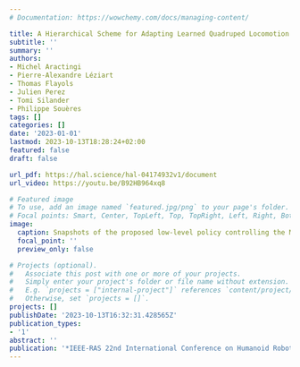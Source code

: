 ```yaml
---
# Documentation: https://wowchemy.com/docs/managing-content/

title: A Hierarchical Scheme for Adapting Learned Quadruped Locomotion
subtitle: ''
summary: ''
authors:
- Michel Aractingi
- Pierre-Alexandre Léziart
- Thomas Flayols
- Julien Perez
- Tomi Silander
- Philippe Souères
tags: []
categories: []
date: '2023-01-01'
lastmod: 2023-10-13T18:28:24+02:00
featured: false
draft: false

url_pdf: https://hal.science/hal-04174932v1/document
url_video: https://youtu.be/B92HB964xq8

# Featured image
# To use, add an image named `featured.jpg/png` to your page's folder.
# Focal points: Smart, Center, TopLeft, Top, TopRight, Left, Right, BottomLeft, Bottom, BottomRight.
image:
  caption: Snapshots of the proposed low-level policy controlling the Mini-Cheetah through different challenging terrains.
  focal_point: ''
  preview_only: false

# Projects (optional).
#   Associate this post with one or more of your projects.
#   Simply enter your project's folder or file name without extension.
#   E.g. `projects = ["internal-project"]` references `content/project/deep-learning/index.md`.
#   Otherwise, set `projects = []`.
projects: []
publishDate: '2023-10-13T16:32:31.428565Z'
publication_types:
- '1'
abstract: ''
publication: '*IEEE-RAS 22nd International Conference on Humanoid Robots (Humanoids)*'
---
```

